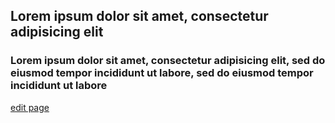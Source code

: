 ## Lorem ipsum dolor sit amet, consectetur adipisicing elit

### Lorem ipsum dolor sit amet, consectetur adipisicing elit, sed do eiusmod tempor incididunt ut labore, sed do eiusmod tempor incididunt ut labore

[edit page](https://sxc.jf.intel.com/gitlab/minnowboard/website/edit/master/pages/default/carousel-item-2.md)
